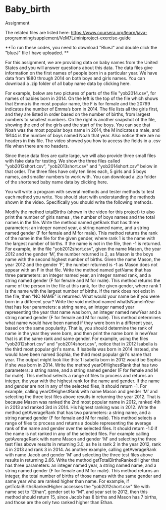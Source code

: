 # Baby_birth
Assignment

The related files are listed here: https://www.coursera.org/learn/java-programming/supplement/VeM7L/miniproject-exercise-guide

**To run these codes, you need to download "BlueJ" and double click the "blueJ" file I have uploaded. **

For this assignment, we are providing data on baby names from the United States and you will answer questions about this data. The data files give information on the first names of people born in a particular year. We have data from 1880 through 2014 on both boys and girls names. You can download a .zip folder of all baby name data by clicking here.



For example, below are two pictures of parts of the  file "yob2014.csv", for names of babies born in 2014. On the left is the top of the file which shows that Emma is the most popular name, the F is for female and the 20799 indicates the number of Emma’s born in 2014. The file lists all the girls first, and they are listed in order based on the number of births, from largest numbers to smallest numbers. On the right is another snapshot of the file, showing the end of the girls and the start of the boys. You can see that Noah was the most popular boys name in 2014, the M indicates a male, and 19144 is the number of boys named Noah that year. Also notice there are no headers in this file. The video showed you how to access the fields in a .csv file when there are no headers.


Since these data files are quite large, we will also provide three small files with fake data for testing. We show the three files called "yob2012short.csv", "yob2013short.csv" and "yob2014short.csv" below in that order. The three files have only ten lines each, 5 girls and 5 boys names, and smaller numbers to work with. You can download a .zip folder of the shortened baby name data by clicking here.


You will write a program with several methods and tester methods to test each method you write. You should start with understanding the methods shown in the video. Specifically you should write the following methods.

Modify the method totalBirths (shown in the video for this project) to also print the number of girls names , the number of boys names and the total names in the file.
Write the method named getRank that has three parameters: an integer named year, a string named name, and a string named gender (F for female and M for male). This method returns the rank of the name in the file for the given gender,  where rank 1 is the name with the largest number of births. If the name is not in the file, then -1 is returned.  For example, in the file "yob2012short.csv", given the name Mason, the year 2012 and the gender ‘M’, the number returned is 2, as Mason is the boys name with the second highest number of births. Given the name Mason, the year 2012 and the gender ‘F’, the number returned is -1 as Mason does not appear with an F in that file.
Write the method named getName that has three parameters: an integer named year, an integer named rank, and a string named gender (F for female and M for male). This method returns the name of the person in the file at this rank, for the given gender, where rank 1 is the name with the largest number of births. If the rank does not exist in the file, then “NO NAME”  is returned.
What would your name be if you were born in a different year? Write the void method named whatIsNameInYear that has four parameters: a string name, an integer named year representing the year that name was born,  an integer named newYear and a string named gender (F for female and M for male). This method determines what name would have been named if they were born in a different year, based on the same popularity. That is, you should determine the rank of name in the year they were born, and then print the name born in newYear that is at the same rank and same gender. For example, using the files "yob2012short.csv" and "yob2014short.csv", notice that in 2012 Isabella is the third most popular girl's name. If Isabella was born in 2014 instead, she would have been named Sophia, the third most popular girl's name that year. The output might look like this:
1
Isabella born in 2012 would be Sophia if she was born in 2014.
Write the method yearOfHighestRank that has two parameters: a string name, and a string named gender (F for female and M for male). This method selects a range of files to process and returns an integer, the year with the highest rank for the name and gender. If the name and gender are not in any of the selected files, it should return -1. For example, calling yearOfHighestRank with name Mason and gender ‘M’ and selecting the three test files above results in returning the year 2012. That is because Mason was ranked the  2nd most popular name in 2012, ranked 4th in 2013 and ranked 3rd in 2014. His highest ranking was in 2012.
Write the method getAverageRank that has two parameters: a string name, and a string named gender (F for female and M for male). This method selects a range of files to process and returns a double representing the average rank of the name and gender over the selected files. It should return -1.0 if the name is not ranked in any of the selected files. For example calling getAverageRank with name Mason and gender ‘M’ and selecting the three test files above results in returning 3.0, as he is rank 2 in the year 2012, rank 4 in 2013 and rank 3 in 2014.  As another example, calling   getAverageRank with name Jacob and gender ‘M’ and selecting the three test files above results in returning 2.66.
Write the method getTotalBirthsRankedHigher that has three parameters: an integer named year, a string named name, and a string named gender (F for female and M for male). This method returns an integer, the total number of births of those names with the same gender and same year who are ranked higher than name. For example, if getTotalBirthsRankedHigher accesses the "yob2012short.csv" file with name set to “Ethan”, gender set to “M”, and year set to 2012, then this method should return 15, since Jacob has 8 births and Mason has 7 births, and those are the only two ranked higher than Ethan.

